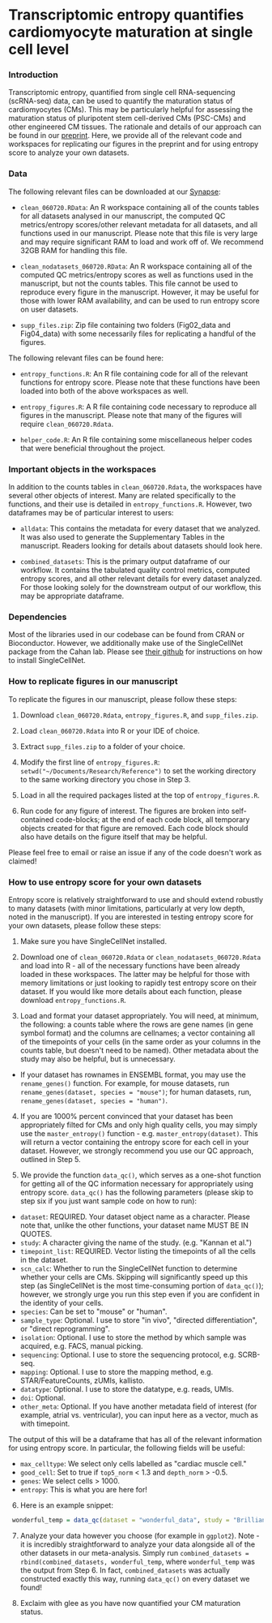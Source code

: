 # Transcriptomic entropy quantifies cardiomyocyte maturation at single cell level

### Introduction
Transcriptomic entropy, quantified from single cell RNA-sequencing (scRNA-seq) data, can be used to quantify the maturation status of cardiomyocytes (CMs). This may be particularly helpful for assessing the maturation status of pluripotent stem cell-derived CMs (PSC-CMs) and other engineered CM tissues. The rationale and details of our approach can be found in our [preprint](https://www.biorxiv.org/content/10.1101/2020.04.02.022632v3). Here, we provide all of the relevant code and workspaces for replicating our figures in the preprint and for using entropy score to analyze your own datasets.

### Data
The following relevant files can be downloaded at our [Synapse](https://www.synapse.org/#!Synapse:syn21788425/files/):

- `clean_060720.RData`: An R workspace containing all of the counts tables for all datasets analysed in our manuscript, the computed QC metrics/entropy scores/other relevant metadata for all datasets, and all functions used in our manuscript. Please note that this file is very large and may require significant RAM to load and work off of. We recommend 32GB RAM for handling this file.

- `clean_nodatasets_060720.RData`: An R workspace containing all of the computed QC metrics/entropy scores as well as functions used in the manuscript, but not the counts tables. This file cannot be used to reproduce every figure in the manuscript. However, it may be useful for those with lower RAM availability, and can be used to run entropy score on user datasets.

- `supp_files.zip`: Zip file containing two folders (Fig02_data and Fig04_data) with some necessarily files for replicating a handful of the figures.

The following relevant files can be found here:


- `entropy_functions.R`: An R file containing code for all of the relevant functions for entropy score. Please note that these functions have been loaded into both of the above workspaces as well.

- `entropy_figures.R`: A R file containing code necessary to reproduce all figures in the manuscript. Please note that many of the figures will require `clean_060720.Rdata`.

- `helper_code.R`: An R file containing some miscellaneous helper codes that were beneficial throughout the project.

### Important objects in the workspaces
In addition to the counts tables in `clean_060720.Rdata`, the workspaces have several other objects of interest. Many are related specifically to the functions, and their use is detailed in `entropy_functions.R`. However, two dataframes may be of particular interest to users:

- `alldata`: This contains the metadata for every dataset that we analyzed. It was also used to generate the Supplementary Tables in the manuscript. Readers looking for details about datasets should look here.

- `combined_datasets`: This is the primary output dataframe of our workflow. It contains the tabulated quality control metrics, computed entropy scores, and all other relevant details for every dataset analyzed. For those looking solely for the downstream output of our workflow, this may be appropriate dataframe.

### Dependencies
Most of the libraries used in our codebase can be found from CRAN or Bioconductor. However, we additionally make use of the SingleCellNet package from the Cahan lab. Please see [their github](https://github.com/pcahan1/singleCellNet) for instructions on how to install SingleCellNet.

### How to replicate figures in our manuscript
To replicate the figures in our manuscript, please follow these steps:

1. Download `clean_060720.Rdata`, `entropy_figures.R`, and `supp_files.zip`.

2. Load `clean_060720.Rdata` into R or your IDE of choice.

3. Extract `supp_files.zip` to a folder of your choice.

4. Modify the first line of `entropy_figures.R`: `setwd("~/Documents/Research/Reference")` to set the working directory to the same working directory you chose in Step 3.

5. Load in all the required packages listed at the top of `entropy_figures.R`.

6. Run code for any figure of interest. The figures are broken into self-contained code-blocks; at the end of each code block, all temporary objects created for that figure are removed. Each code block should also have details on the figure itself that may be helpful.

Please feel free to email or raise an issue if any of the code doesn't work as claimed!

### How to use entropy score for your own datasets
Entropy score is relatively straightforward to use and should extend robustly to many datasets (with minor limitations, particularly at very low depth, noted in the manuscript). If you are interested in testing entropy score for your own datasets, please follow these steps:

1. Make sure you have SingleCellNet installed.

2. Download one of `clean_060720.Rdata` or `clean_nodatasets_060720.Rdata` and load into R - all of the necessary functions have been already loaded in these workspaces. The latter may be helpful for those with memory limitations or just looking to rapidly test entropy score on their dataset. If you would like more details about each function, please download `entropy_functions.R`.

3. Load and format your dataset appropriately. You will need, at minimum, the following: a counts table where the rows are gene names (in gene symbol format) and the columns are cellnames; a vector containing all of the timepoints of your cells (in the same order as your columns in the counts table, but doesn't need to be named). Other metadata about the study may also be helpful, but is unnecessary.

  * If your dataset has rownames in ENSEMBL format, you may use the `rename_genes()` function. For example, for mouse datasets, run `rename_genes(dataset, species = "mouse")`; for human datasets, run, `rename_genes(dataset, species = "human")`.

4. If you are 1000% percent convinced that your dataset has been appropriately filted for CMs and only high quality cells, you may simply use the `master_entropy()` function - e.g. `master_entropy(dataset)`. This will return a vector containing the entropy score for each cell in your dataset. However, we strongly recommend you use our QC approach, outlined in Step 5.

5. We provide the function `data_qc()`, which serves as a one-shot function for getting all of the QC information necessary for appropriately using entropy score. `data_qc()` has the following parameters (please skip to step six if you just want sample code on how to run):
  * `dataset`: REQUIRED. Your dataset object name as a character. Please note that, unlike the other functions, your dataset name MUST BE IN QUOTES.
  * `study`: A character giving the name of the study. (e.g. "Kannan et al.")
  * `timepoint_list`: REQUIRED. Vector listing the timepoints of all the cells in the dataset.
  * `scn_calc`: Whether to run the SingleCellNet function to determine whether your cells are CMs. Skipping will significantly speed up this step (as SingleCellNet is the most time-consuming portion of `data_qc()`); however, we strongly urge you run this step even if you are confident in the identity of your cells.
  * `species`: Can be set to "mouse" or "human".
  * `sample_type`: Optional. I use to store "in vivo", "directed differentiation", or "direct reprogramming".
  * `isolation`: Optional. I use to store the method by which sample was acquired, e.g. FACS, manual picking.
  * `sequencing`: Optional. I use to store the sequencing protocol, e.g. SCRB-seq.
  * `mapping`: Optional. I use to store the mapping method, e.g. STAR/FeatureCounts, zUMIs, kallisto.
  * `datatype`: Optional. I use to store the datatype, e.g. reads, UMIs.
  * `doi`: Optional.
  * `other_meta`: Optional. If you have another metadata field of interest (for example, atrial vs. ventricular), you can input here as a vector, much as with timepoint.

The output of this will be a dataframe that has all of the relevant information for using entropy score. In particular, the following fields will be useful:
  * `max_celltype`: We select only cells labelled as "cardiac muscle cell."
  * `good_cell`: Set to true if `top5_norm` < 1.3 and `depth_norm` > -0.5.
  * `genes`: We select cells > 1000.
  * `entropy`: This is what you are here for!

6. Here is an example snippet:
```R
 wonderful_temp = data_qc(dataset = "wonderful_data", study = "Brilliant Grad Student et al.", timepoint_list = wonderful_timepoint_list, scn_calc = TRUE, species = "mouse", sample_type = "in vivo", isolation = "LP-FACS", sequencing = "mcSCRB-seq", mapping = "zUMIs", datatype = "UMIs", doi = "doi:12345", other_meta = NA)
 ```
 
 7. Analyze your data however you choose (for example in `ggplot2`). Note - it is incredibly straightforward to analyze your data alongside all of the other datasets in our meta-analysis. Simply run `combined_datasets = rbind(combined_datasets, wonderful_temp`, where `wonderful_temp` was the output from Step 6. In fact, `combined_datasets` was actually constructed exactly this way, running `data_qc()` on every dataset we found!
 
 8. Exclaim with glee as you have now quantified your CM maturation status.
